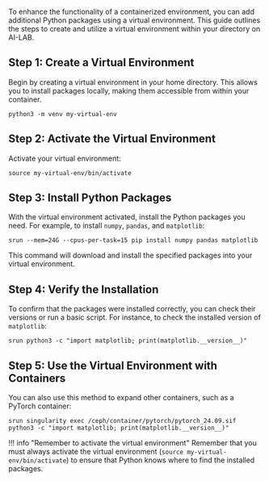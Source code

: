 To enhance the functionality of a containerized environment, you can add additional Python packages using a virtual environment. This guide outlines the steps to create and utilize a virtual environment within your directory on AI-LAB.

## Step 1: Create a Virtual Environment

Begin by creating a virtual environment in your home directory. This allows you to install packages locally, making them accessible from within your container.

```
python3 -m venv my-virtual-env
```

## Step 2: Activate the Virtual Environment

Activate your virtual environment:

```
source my-virtual-env/bin/activate
```

## Step 3: Install Python Packages

With the virtual environment activated, install the Python packages you need. For example, to install `numpy`, `pandas`, and `matplotlib`:

```
srun --mem=24G --cpus-per-task=15 pip install numpy pandas matplotlib
```

This command will download and install the specified packages into your virtual environment.

## Step 4: Verify the Installation

To confirm that the packages were installed correctly, you can check their versions or run a basic script. For instance, to check the installed version of `matplotlib`:

```
srun python3 -c "import matplotlib; print(matplotlib.__version__)"
```

## Step 5: Use the Virtual Environment with Containers

You can also use this method to expand other containers, such as a PyTorch container:

```
srun singularity exec /ceph/container/pytorch/pytorch_24.09.sif python3 -c "import matplotlib; print(matplotlib.__version__)"
```

!!! info "Remember to activate the virtual environment"
    Remember that you must always activate the virtual environment (`source my-virtual-env/bin/activate`) to ensure that Python knows where to find the installed packages.
